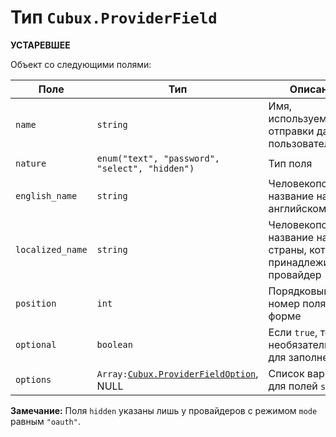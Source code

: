 Тип `Cubux.ProviderField`
=========================

**УСТАРЕВШЕЕ**

Объект со следующими полями:

Поле             | Тип       | Описание
---------------- | --------- | --------
`name`           | `string`  | Имя, используемое для отправки данных пользователя
`nature`         | `enum("text", "password", "select", "hidden")` | Тип поля
`english_name`   | `string`  | Человекопонятное название на английском языке
`localized_name` | `string`  | Человекопонятное название на языке страны, которой принадлежит провайдер
`position`       | `int`     | Порядковый номер поля в форме
`optional`       | `boolean` | Если `true`, то поле необязательно для заполнения
`options`        | `Array:`[`Cubux.ProviderFieldOption`][Cubux.ProviderFieldOption], NULL | Список вариантов для полей `select`


**Замечание:** Поля `hidden` указаны лишь у провайдеров с режимом `mode`
равным `"oauth"`.


[Cubux.ProviderFieldOption]: provider-field-option.md

